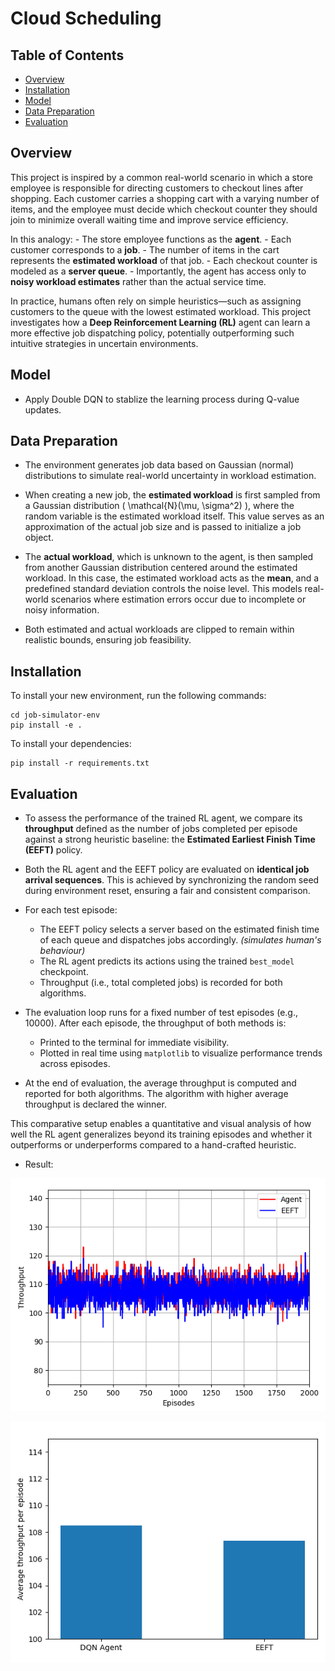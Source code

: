 # Cloud Scheduling 

## Table of Contents
- [Overview](#Overview)
- [Installation](#Installation)
- [Model](#Model)
- [Data Preparation](#Data-Preparation)
- [Evaluation](#Evaluation)



## Overview
This project is inspired by a common real-world scenario in which a store employee is responsible for directing customers to checkout lines after shopping. Each customer carries a shopping cart with a varying number of items, and the employee must decide which checkout counter they should join to minimize overall waiting time and improve service efficiency.

In this analogy:
    - The store employee functions as the **agent**.
    - Each customer corresponds to a **job**.
    - The number of items in the cart represents the **estimated workload** of that job.
    - Each checkout counter is modeled as a **server queue**.
    - Importantly, the agent has access only to **noisy workload estimates** rather than the actual service time.

In practice, humans often rely on simple heuristics—such as assigning customers to the queue with the lowest estimated workload. This project investigates how a **Deep Reinforcement Learning (RL)** agent can learn a more effective job dispatching policy, potentially outperforming such intuitive strategies in uncertain environments.





## Model 
- Apply Double DQN to stablize the learning process during Q-value updates.




## Data Preparation
- The environment generates job data based on Gaussian (normal) distributions to simulate real-world uncertainty in workload estimation.

- When creating a new job, the **estimated workload** is first sampled from a Gaussian distribution \( \mathcal{N}(\mu, \sigma^2) \), where the random variable is the estimated workload itself. This value serves as an approximation of the actual job size and is passed to initialize a job object.

- The **actual workload**, which is unknown to the agent, is then sampled from another Gaussian distribution centered around the estimated workload. In this case, the estimated workload acts as the **mean**, and a predefined standard deviation controls the noise level. This models real-world scenarios where estimation errors occur due to incomplete or noisy information.

- Both estimated and actual workloads are clipped to remain within realistic bounds, ensuring job feasibility.





## Installation
To install your new environment, run the following commands:

```shell
cd job-simulator-env
pip install -e .
```


To install your dependencies:

```shell
pip install -r requirements.txt
```



## Evaluation

- To assess the performance of the trained RL agent, we compare its **throughput** defined as the number of jobs completed per episode against a strong heuristic baseline: the **Estimated Earliest Finish Time (EEFT)** policy.

- Both the RL agent and the EEFT policy are evaluated on **identical job arrival sequences**. This is achieved by synchronizing the random seed during environment reset, ensuring a fair and consistent comparison.

- For each test episode:
  - The EEFT policy selects a server based on the estimated finish time of each queue and dispatches jobs accordingly. *(simulates human's behaviour)*
  - The RL agent predicts its actions using the trained `best_model` checkpoint.
  - Throughput (i.e., total completed jobs) is recorded for both algorithms.

- The evaluation loop runs for a fixed number of test episodes (e.g., 10000). After each episode, the throughput of both methods is:
  - Printed to the terminal for immediate visibility.
  - Plotted in real time using `matplotlib` to visualize performance trends across episodes.

- At the end of evaluation, the average throughput is computed and reported for both algorithms. The algorithm with higher average throughput is declared the winner.

This comparative setup enables a quantitative and visual analysis of how well the RL agent generalizes beyond its training episodes and whether it outperforms or underperforms compared to a hand-crafted heuristic.

- Result:

![alt text](images/image-2.png)

![alt text](images/image-3.png)



















